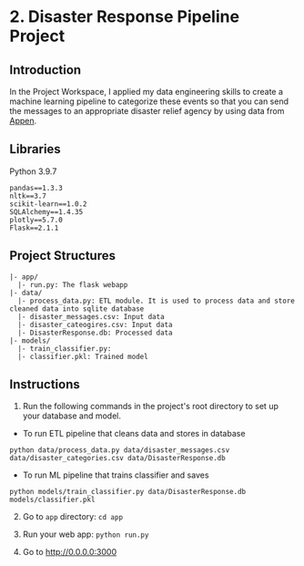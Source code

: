# 2. Disaster Response Pipeline Project

## Introduction
In the Project Workspace, I applied my data engineering skills to create a machine learning pipeline to categorize these events so that you can send the messages to an appropriate disaster relief agency by using data from [Appen](https://appen.com/).

## Libraries
Python 3.9.7
```
pandas==1.3.3
nltk==3.7
scikit-learn==1.0.2
SQLAlchemy==1.4.35
plotly==5.7.0
Flask==2.1.1
```

## Project Structures

```
|- app/
  |- run.py: The flask webapp
|- data/
  |- process_data.py: ETL module. It is used to process data and store cleaned data into sqlite database 
  |- disaster_messages.csv: Input data
  |- disaster_cateogires.csv: Input data
  |- DisasterResponse.db: Processed data 
|- models/
  |- train_classifier.py: 
  |- classifier.pkl: Trained model
```

## Instructions

1. Run the following commands in the project's root directory to set up your database and model.
- To run ETL pipeline that cleans data and stores in database
```
python data/process_data.py data/disaster_messages.csv data/disaster_categories.csv data/DisasterResponse.db
```

- To run ML pipeline that trains classifier and saves 
```
python models/train_classifier.py data/DisasterResponse.db models/classifier.pkl
```

2. Go to `app` directory: `cd app`

3. Run your web app: `python run.py`

4. Go to http://0.0.0.0:3000

